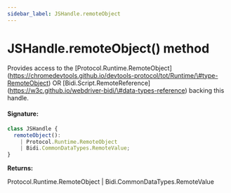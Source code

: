 ```yaml
---
sidebar_label: JSHandle.remoteObject
---
```


# JSHandle.remoteObject() method

Provides access to the \[Protocol.Runtime.RemoteObject\](https://chromedevtools.github.io/devtools-protocol/tot/Runtime/\#type-RemoteObject) OR \[Bidi.Script.RemoteReference\](https://w3c.github.io/webdriver-bidi/\#data-types-reference) backing this handle.

#### Signature:

```typescript
class JSHandle {
  remoteObject():
    | Protocol.Runtime.RemoteObject
    | Bidi.CommonDataTypes.RemoteValue;
}
```

**Returns:**

Protocol.Runtime.RemoteObject \| Bidi.CommonDataTypes.RemoteValue
